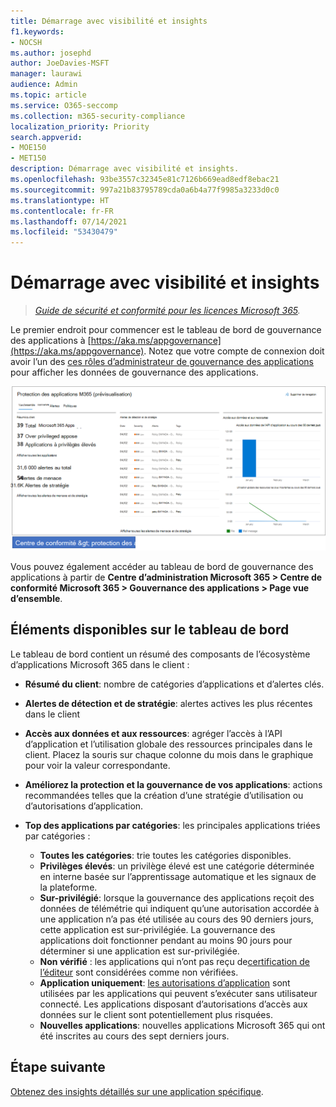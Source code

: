 ```yaml
---
title: Démarrage avec visibilité et insights
f1.keywords:
- NOCSH
ms.author: josephd
author: JoeDavies-MSFT
manager: laurawi
audience: Admin
ms.topic: article
ms.service: O365-seccomp
ms.collection: m365-security-compliance
localization_priority: Priority
search.appverid:
- MOE150
- MET150
description: Démarrage avec visibilité et insights.
ms.openlocfilehash: 93be3557c32345e81c7126b669ead8edf8ebac21
ms.sourcegitcommit: 997a21b83795789cda0a6b4a77f9985a3233d0c0
ms.translationtype: HT
ms.contentlocale: fr-FR
ms.lasthandoff: 07/14/2021
ms.locfileid: "53430479"
---
```

# <a name="get-started-with-visibility-and-insights"></a>Démarrage avec visibilité et insights

>*[Guide de sécurité et conformité pour les licences Microsoft 365](https://aka.ms/ComplianceSD).*

Le premier endroit pour commencer est le tableau de bord de gouvernance des applications à [https://aka.ms/appgovernance](https://aka.ms/appgovernance). Notez que votre compte de connexion doit avoir l’un des [ces rôles d’administrateur de gouvernance des applications](app-governance-get-started.md#administrator-roles) pour afficher les données de gouvernance des applications.

![Page vue d’ensemble de la gouvernance des applications dans le Centre de conformité Microsoft 365](..\media\manage-app-protection-governance\mapg-cc-overview.png)

Vous pouvez également accéder au tableau de bord de gouvernance des applications à partir de **Centre d’administration Microsoft 365 > Centre de conformité Microsoft 365 > Gouvernance des applications > Page vue d’ensemble**.

## <a name="whats-available-on-the-dashboard"></a>Éléments disponibles sur le tableau de bord

Le tableau de bord contient un résumé des composants de l’écosystème d’applications Microsoft 365 dans le client :

- **Résumé du client**: nombre de catégories d’applications et d’alertes clés.
- **Alertes de détection et de stratégie**: alertes actives les plus récentes dans le client
- **Accès aux données et aux ressources**: agréger l’accès à l’API d’application et l’utilisation globale des ressources principales dans le client. Placez la souris sur chaque colonne du mois dans le graphique pour voir la valeur correspondante.
- **Améliorez la protection et la gouvernance de vos applications**: actions recommandées telles que la création d’une stratégie d’utilisation ou d’autorisations d’application.
- **Top des applications par catégories**: les principales applications triées par catégories :
  
  - **Toutes les catégories**: trie toutes les catégories disponibles.
  - **Privilèges élevés**: un privilège élevé est une catégorie déterminée en interne basée sur l’apprentissage automatique et les signaux de la plateforme.
  - **Sur-privilégié**: lorsque la gouvernance des applications reçoit des données de télémétrie qui indiquent qu’une autorisation accordée à une application n’a pas été utilisée au cours des 90 derniers jours, cette application est sur-privilégiée. La gouvernance des applications doit fonctionner pendant au moins 90 jours pour déterminer si une application est sur-privilégiée.  
  - **Non vérifié** : les applications qui n’ont pas reçu de[certification de l’éditeur](https://docs.microsoft.com/azure/active-directory/develop/publisher-verification-overview) sont considérées comme non vérifiées.
  - **Application uniquement**: [les autorisations d’application](https://docs.microsoft.com/azure/active-directory/develop/v2-permissions-and-consent#permission-types) sont utilisées par les applications qui peuvent s’exécuter sans utilisateur connecté. Les applications disposant d’autorisations d’accès aux données sur le client sont potentiellement plus risquées.
  - **Nouvelles applications**: nouvelles applications Microsoft 365 qui ont été inscrites au cours des sept derniers jours.  

## <a name="next-step"></a>Étape suivante

[Obtenez des insights détaillés sur une application spécifique](app-governance-visibility-insights-view-apps.md).

